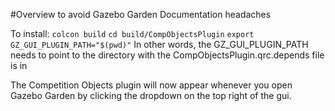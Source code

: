 #Overview to avoid Gazebo Garden Documentation headaches

To install:
`colcon build`
`cd build/CompObjectsPlugin`
`export GZ_GUI_PLUGIN_PATH="$(pwd)"`
In other words, the GZ_GUI_PLUGIN_PATH needs to point to the directory with the CompObjectsPlugin.qrc.depends file is in

The Competition Objects plugin will now appear whenever you open Gazebo Garden by clicking the dropdown on the top right of the gui.
